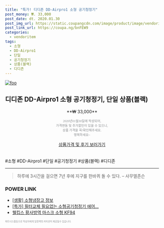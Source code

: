 ```yaml
--- 
title: "특가! 디디존 DD-Airpro1 소형 공기청정기" 
post_money: ₩. 33,000 
post_date: dt. 2020.01.30 
post_img_url: https://static.coupangcdn.com/image/product/image/vendoritem/2018/12/04/3843207771/8db9f536-a61f-432d-9d0c-78fc1653baef.jpg 
post_link_url: https://coupa.ng/bnFEW9 
categories: 
  - vendoritem 
tags: 
  - 소형 
  - DD-Airpro1 
  - 단일 
  - 공기청정기 
  - 상품(블랙) 
  - 디디존 
--- 
```

[![foo](https://static.coupangcdn.com/image/product/image/vendoritem/2018/12/04/3843207771/8db9f536-a61f-432d-9d0c-78fc1653baef.jpg)](https://coupa.ng/bnFEW9) 

## 디디존 DD-Airpro1 소형 공기청정기, 단일 상품(블랙) 
<p style="text-align: center;">**₩ 33,000**</p> 
<p style="text-align: center;"><span style="color: #898c8f; font-family: Georgia,Times,serif; font-size: 0.75em;">2020년01월30일에 작성되어, <br>가격변동 및 추가할인이 있을 수 있으니,<br> 상품 가격을 꼭!확인해주세요.<br>행복하세요~</span> 
</p>	 
<div markdown="0" style="text-align: center;"><a href="https://coupa.ng/bnFEW9" class="btn btn--success">상품가격 및 후기 보러가기</a></div> 
<br><br> 
  #소형 #DD-Airpro1 #단일 #공기청정기 #상품(블랙) #디디존 
<hr> 

> 하루에 3시간을 걸으면 7년 후에 지구를 한바퀴 돌 수 있다. – 사무엘존슨 


### POWER LINK

* <a href="https://blog.naver.com/sakai111/221765286963" target="_blank"> [생활] 소형냉장고 정보 </a>
* <a href="https://blog.naver.com/sakai111/221790656081" target="_blank">[특가] 필터교체 필요없는 소형공기청정기 에어...</a>
* <a href="https://blog.naver.com/an0733/221784495662" target="_blank">웰킵스 황사방역 마스크 소형 KF94</a>

<span style="color: #898c8f; font-family: Georgia,Times,serif; font-size: 0.55em;">파트너스활동으로 작성자에게 일정액의 커미션이 제공될수 있습니다.</span> 

